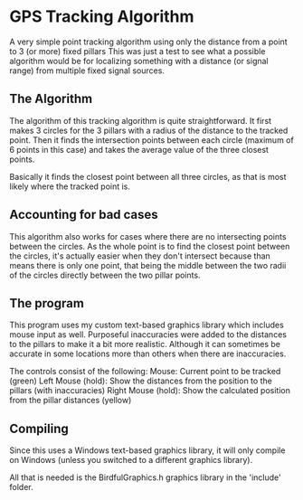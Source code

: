 # GPS Tracking Algorithm
A very simple point tracking algorithm using only the distance from a point to 3 (or more) fixed pillars
This was just a test to see what a possible algorithm would be for localizing something with a distance (or signal range) from multiple fixed signal sources.

## The Algorithm
The algorithm of this tracking algorithm is quite straightforward. 
It first makes 3 circles for the 3 pillars with a radius of the distance to the tracked point.
Then it finds the intersection points between each circle (maximum of 6 points in this case) and takes the average value of the three closest points.

Basically it finds the closest point between all three circles, as that is most likely where the tracked point is.

## Accounting for bad cases
This algorithm also works for cases where there are no intersecting points between the circles.
As the whole point is to find the closest point between the circles, it's actually easier when they don't intersect because than means there is only one point, 
that being the middle between the two radii of the circles directly between the two pillar points.

## The program
This program uses my custom text-based graphics library which includes mouse input as well.
Purposeful inaccuracies were added to the distances to the pillars to make it a bit more realistic.
Although it can sometimes be accurate in some locations more than others when there are inaccuracies.

The controls consist of the following:
Mouse: Current point to be tracked (green)
Left Mouse (hold): Show the distances from the position to the pillars (with inaccuracies)
Right Mouse (hold): Show the calculated position from the pillar distances (yellow)

## Compiling
Since this uses a Windows text-based graphics library, it will only compile on Windows (unless you switched to a different graphics library).

All that is needed is the BirdfulGraphics.h graphics library in the 'include' folder.
